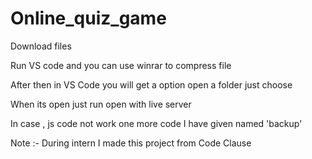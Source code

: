 # Online_quiz_game

Download files

Run VS code and you can use winrar to compress file

After then in VS Code you will get a option open a folder just choose 

When its open just run open with live server

In case , js code not work one more code I have given named 'backup'


Note :- During intern I made this project from Code Clause
